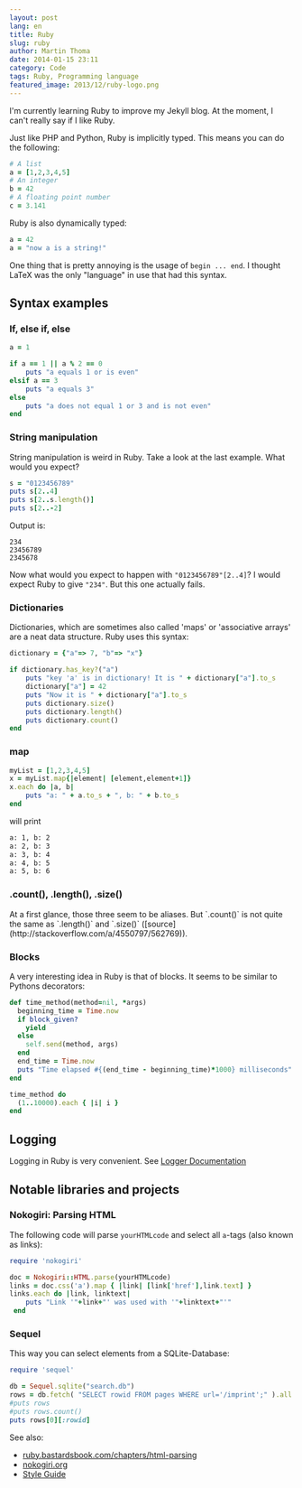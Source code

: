 ```yaml
---
layout: post
lang: en
title: Ruby
slug: ruby
author: Martin Thoma
date: 2014-01-15 23:11
category: Code
tags: Ruby, Programming language
featured_image: 2013/12/ruby-logo.png
---
```

I'm currently learning Ruby to improve my Jekyll blog. At the moment,
I can't really say if I like Ruby.

Just like PHP and Python, Ruby is implicitly typed. This means you
can do the following:

```ruby
# A list
a = [1,2,3,4,5]
# An integer
b = 42
# A floating point number
c = 3.141
```

Ruby is also dynamically typed:

```ruby
a = 42
a = "now a is a string!"
```

One thing that is pretty annoying is the usage of `begin ... end`.
I thought LaTeX was the only "language" in use that had this syntax.

<h2>Syntax examples</h2>
<h3>If, else if, else</h3>

```ruby
a = 1

if a == 1 || a % 2 == 0
    puts "a equals 1 or is even"
elsif a == 3
    puts "a equals 3"
else
    puts "a does not equal 1 or 3 and is not even"
end
```

<h3>String manipulation</h3>
String manipulation is weird in Ruby. Take a look at the last example.
What would you expect?

```ruby
s = "0123456789"
puts s[2..4]
puts s[2..s.length()]
puts s[2..-2]
```

Output is:

```text
234
23456789
2345678
```

Now what would you expect to happen with `"0123456789"[2..4]`?
I would expect Ruby to give `"234"`. But this one actually fails.

<h3>Dictionaries</h3>
Dictionaries, which are sometimes also called 'maps' or 'associative
arrays' are a neat data structure. Ruby uses this syntax:

```ruby
dictionary = {"a"=> 7, "b"=> "x"}

if dictionary.has_key?("a")
    puts "key 'a' is in dictionary! It is " + dictionary["a"].to_s
    dictionary["a"] = 42
    puts "Now it is " + dictionary["a"].to_s
    puts dictionary.size()
    puts dictionary.length()
    puts dictionary.count()
end
```

<h3>map</h3>

```ruby
myList = [1,2,3,4,5]
x = myList.map{|element| [element,element+1]}
x.each do |a, b|
    puts "a: " + a.to_s + ", b: " + b.to_s
end
```

will print

```bash
a: 1, b: 2
a: 2, b: 3
a: 3, b: 4
a: 4, b: 5
a: 5, b: 6
```

<h3>.count(), .length(), .size()</h3>
At a first glance, those three seem to be aliases. But `.count()`
is not quite the same as `.length()` and `.size()` ([source](http://stackoverflow.com/a/4550797/562769)).

<h3>Blocks</h3>
A very interesting idea in Ruby is that of blocks. It seems to be
similar to Pythons decorators:

```ruby
def time_method(method=nil, *args)
  beginning_time = Time.now
  if block_given?
    yield
  else
    self.send(method, args)
  end
  end_time = Time.now
  puts "Time elapsed #{(end_time - beginning_time)*1000} milliseconds"
end

time_method do
  (1..10000).each { |i| i }
end
```

## Logging

Logging in Ruby is very convenient. See [Logger Documentation](http://www.ruby-doc.org/stdlib-2.1.1/libdoc/logger/rdoc/Logger.html)

## Notable libraries and projects

### Nokogiri: Parsing HTML
The following code will parse `yourHTMLcode` and select all `a`-tags
(also known as links):

```ruby
require 'nokogiri'

doc = Nokogiri::HTML.parse(yourHTMLcode)
links = doc.css('a').map { |link| [link['href'],link.text] }
links.each do |link, linktext|
    puts "Link '"+link+"' was used with '"+linktext+"'"
 end
```

### Sequel
This way you can select elements from a SQLite-Database:

```ruby
require 'sequel'

db = Sequel.sqlite("search.db")
rows = db.fetch( "SELECT rowid FROM pages WHERE url='/imprint';" ).all
#puts rows
#puts rows.count()
puts rows[0][:rowid]
```

See also:

* [ruby.bastardsbook.com/chapters/html-parsing](http://ruby.bastardsbook.com/chapters/html-parsing/)
* [nokogiri.org](http://nokogiri.org/)
* [Style Guide](https://github.com/styleguide/ruby)
